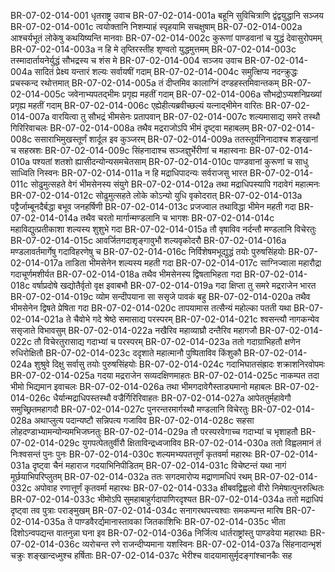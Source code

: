 BR-07-02-014-001  धृतराष्ट्र उवाच
BR-07-02-014-001a बहूनि सुविचित्राणि द्वंद्वयुद्धानि सञ्जय
BR-07-02-014-001c त्वयोक्तानि निशम्याहं स्पृहयामि सचक्षुषाम्
BR-07-02-014-002a आश्चर्यभूतं लोकेषु कथयिष्यन्ति मानवाः
BR-07-02-014-002c कुरूणां पाण्डवानां च युद्धं देवासुरोपमम्
BR-07-02-014-003a न हि मे तृप्तिरस्तीह शृण्वतो युद्धमुत्तमम्
BR-07-02-014-003c तस्मादार्तायनेर्युद्धं सौभद्रस्य च शंस मे
BR-07-02-014-004  सञ्जय उवाच
BR-07-02-014-004a सादितं प्रेक्ष्य यन्तारं शल्यः सर्वायषीं गदाम्
BR-07-02-014-004c समुत्क्षिप्य नदन्क्रुद्धः प्रचस्कन्द रथोत्तमात्
BR-07-02-014-005a तं दीप्तमिव कालाग्निं दण्डहस्तमिवान्तकम्
BR-07-02-014-005c जवेनाभ्यपतद्भीमः प्रगृह्य महतीं गदाम्
BR-07-02-014-006a सौभद्रोऽप्यशनिप्रख्यां प्रगृह्य महतीं गदाम्
BR-07-02-014-006c एह्येहीत्यब्रवीच्छल्यं यत्नाद्भीमेन वारितः
BR-07-02-014-007a वारयित्वा तु सौभद्रं भीमसेनः प्रतापवान्
BR-07-02-014-007c शल्यमासाद्य समरे तस्थौ गिरिरिवाचलः
BR-07-02-014-008a तथैव मद्रराजोऽपि भीमं दृष्ट्वा महाबलम्
BR-07-02-014-008c ससाराभिमुखस्तूर्णं शार्दूल इव कुञ्जरम्
BR-07-02-014-009a ततस्तूर्यनिनादाश्च शङ्खानां च सहस्रशः
BR-07-02-014-009c सिंहनादाश्च सञ्जज्ञुर्भेरीणां च महास्वनाः
BR-07-02-014-010a पश्यतां शतशो ह्यासीदन्योन्यसमचेतसाम्
BR-07-02-014-010c पाण्डवानां कुरूणां च साधु साध्विति निस्वनः
BR-07-02-014-011a न हि मद्राधिपादन्यः सर्वराजसु भारत
BR-07-02-014-011c सोढुमुत्सहते वेगं भीमसेनस्य संयुगे
BR-07-02-014-012a तथा मद्राधिपस्यापि गदावेगं महात्मनः
BR-07-02-014-012c सोढुमुत्सहते लोके कोऽन्यो युधि वृकोदरात्
BR-07-02-014-013a पट्टैर्जाम्बूनदैर्बद्धा बभूव जनहर्षिणी
BR-07-02-014-013c प्रजज्वाल तथाविद्धा भीमेन महती गदा
BR-07-02-014-014a तथैव चरतो मार्गान्मण्डलानि च भागशः
BR-07-02-014-014c महाविद्युत्प्रतीकाशा शल्यस्य शुशुभे गदा
BR-07-02-014-015a तौ वृषाविव नर्दन्तौ मण्डलानि विचेरतुः
BR-07-02-014-015c आवर्जितगदाशृङ्गावुभौ शल्यवृकोदरौ
BR-07-02-014-016a मण्डलावर्तमार्गेषु गदाविहरणेषु च
BR-07-02-014-016c निर्विशेषमभूद्युद्धं तयोः पुरुषसिंहयोः
BR-07-02-014-017a ताडिता भीमसेनेन शल्यस्य महती गदा
BR-07-02-014-017c साग्निज्वाला महारौद्रा गदाचूर्णमशीर्यत
BR-07-02-014-018a तथैव भीमसेनस्य द्विषताभिहता गदा
BR-07-02-014-018c वर्षाप्रदोषे खद्योतैर्वृतो वृक्ष इवाबभौ
BR-07-02-014-019a गदा क्षिप्ता तु समरे मद्रराजेन भारत
BR-07-02-014-019c व्योम सन्दीपयाना सा ससृजे पावकं बहु
BR-07-02-014-020a तथैव भीमसेनेन द्विषते प्रेषिता गदा
BR-07-02-014-020c तापयामास तत्सैन्यं महोल्का पतती यथा
BR-07-02-014-021a ते चैवोभे गदे श्रेष्ठे समासाद्य परस्परम्
BR-07-02-014-021c श्वसन्त्यौ नागकन्येव ससृजाते विभावसुम्
BR-07-02-014-022a नखैरिव महाव्याघ्रौ दन्तैरिव महागजौ
BR-07-02-014-022c तौ विचेरतुरासाद्य गदाभ्यां च परस्परम्
BR-07-02-014-023a ततो गदाग्राभिहतौ क्षणेन रुधिरोक्षितौ
BR-07-02-014-023c ददृशाते महात्मानौ पुष्पिताविव किंशुकौ
BR-07-02-014-024a शुश्रुवे दिक्षु सर्वासु तयोः पुरुषसिंहयोः
BR-07-02-014-024c गदाभिघातसंह्रादः शक्राशनिरवोपमः
BR-07-02-014-025a गदया मद्रराजेन सव्यदक्षिणमाहतः
BR-07-02-014-025c नाकम्पत तदा भीमो भिद्यमान इवाचलः
BR-07-02-014-026a तथा भीमगदावेगैस्ताड्यमानो महाबलः
BR-07-02-014-026c धैर्यान्मद्राधिपस्तस्थौ वज्रैर्गिरिरिवाहतः
BR-07-02-014-027a आपेततुर्महावेगौ समुच्छ्रितमहागदौ
BR-07-02-014-027c पुनरन्तरमार्गस्थौ मण्डलानि विचेरतुः
BR-07-02-014-028a अथाप्लुत्य पदान्यष्टौ सन्निपत्य गजाविव
BR-07-02-014-028c सहसा लोहदण्डाभ्यामन्योन्यमभिजघ्नतुः
BR-07-02-014-029a तौ परस्परवेगाच्च गदाभ्यां च भृशाहतौ
BR-07-02-014-029c युगपत्पेततुर्वीरौ क्षिताविन्द्रध्वजाविव
BR-07-02-014-030a ततो विह्वलमानं तं निःश्वसन्तं पुनः पुनः
BR-07-02-014-030c शल्यमभ्यपतत्तूर्णं कृतवर्मा महारथः
BR-07-02-014-031a दृष्ट्वा चैनं महाराज गदयाभिनिपीडितम्
BR-07-02-014-031c विचेष्टन्तं यथा नागं मूर्छयाभिपरिप्लुतम्
BR-07-02-014-032a ततः सगदमारोप्य मद्राणामधिपं रथम्
BR-07-02-014-032c अपोवाह रणात्तूर्णं कृतवर्मा महारथः
BR-07-02-014-033a क्षीबवद्विह्वलो वीरो निमेषात्पुनरुत्थितः
BR-07-02-014-033c भीमोऽपि सुमहाबाहुर्गदापाणिरदृश्यत
BR-07-02-014-034a ततो मद्राधिपं दृष्ट्वा तव पुत्राः पराङ्मुखम्
BR-07-02-014-034c सनागरथपत्त्यश्वाः समकम्पन्त मारिष
BR-07-02-014-035a ते पाण्डवैरर्द्यमानास्तावका जितकाशिभिः
BR-07-02-014-035c भीता दिशोऽन्वपद्यन्त वातनुन्ना घना इव
BR-07-02-014-036a निर्जित्य धार्तराष्ट्रांस्तु पाण्डवेया महारथाः
BR-07-02-014-036c व्यरोचन्त रणे राजन्दीप्यमाना यशस्विनः
BR-07-02-014-037a सिंहनादान्भृशं चक्रुः शङ्खान्दध्मुश्च हर्षिताः
BR-07-02-014-037c भेरीश्च वादयामासुर्मृदङ्गांश्चानकैः सह

